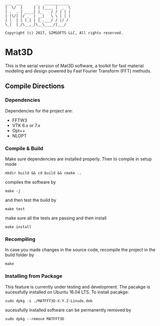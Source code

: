 
```
___  ___      _   ___________ 
|  \/  |     | | |____ |  _  \
| .  . | __ _| |_    / / | | |
| |\/| |/ _` | __|   \ \ | | |
| |  | | (_| | |_.___/ / |/ / 
\_|  |_/\__,_|\__\____/|___/  

Copyright (c) 2017, SIMSOFTS LLC, All rights reserved.
```

# Mat3D #

This is the serial version of Mat3D software, a toolkit for fast material modeling and design powered by Fast Fourier Transform (FFT) methods.

## Compile Directions ##

### Dependencies ###

Dependencies for the project are:

* FFTW3
* VTK 6.x or 7.x
* Opt++
* NLOPT 


### Compile & Build ###

Make sure dependencies are installed properly. Then to compile in setup mode

```
mkdir build && cd build && cmake ..
```

compiles the software by

```
make -j
```

and then test the build by

```
make test
```

make sure all the tests are passing and then install

```
make install
```

### Recompiling ###

In case you made changes in the source code, recompile the project in the build folder by

```
make
```

### Installing from Package ###

This feature is currently under testing and development. The pacakge is sucessfully installed on Ubuntu 16.04 LTS. To install pacakge:

```
sudo dpkg -i ./MATFFT3D-X.Y.Z-Linudx.deb
```

sucessfully installed software can be permanently removed by

```
sudo dpkg --remove MATFFT3D
```
